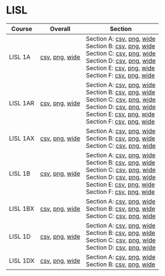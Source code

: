 # LISL

| Course | Overall | Section |
| ------ | ------- | ------- |
| LISL 1A | [csv](https://github.com/UCSD-Historical-Enrollment-Data/2025Fall/blob/main/overall/LISL%201A.csv), [png](https://raw.githubusercontent.com/UCSD-Historical-Enrollment-Data/2025Fall/main/plot_overall/LISL%201A.png), [wide](https://raw.githubusercontent.com/UCSD-Historical-Enrollment-Data/2025Fall/main/plot_overall_wide/LISL%201A.png) | Section A: [csv](https://github.com/UCSD-Historical-Enrollment-Data/2025Fall/blob/main/section/LISL%201A_A.csv), [png](https://raw.githubusercontent.com/UCSD-Historical-Enrollment-Data/2025Fall/main/plot_section/LISL%201A_A.png), [wide](https://raw.githubusercontent.com/UCSD-Historical-Enrollment-Data/2025Fall/main/plot_section_wide/LISL%201A_A.png)<br>Section B: [csv](https://github.com/UCSD-Historical-Enrollment-Data/2025Fall/blob/main/section/LISL%201A_B.csv), [png](https://raw.githubusercontent.com/UCSD-Historical-Enrollment-Data/2025Fall/main/plot_section/LISL%201A_B.png), [wide](https://raw.githubusercontent.com/UCSD-Historical-Enrollment-Data/2025Fall/main/plot_section_wide/LISL%201A_B.png)<br>Section C: [csv](https://github.com/UCSD-Historical-Enrollment-Data/2025Fall/blob/main/section/LISL%201A_C.csv), [png](https://raw.githubusercontent.com/UCSD-Historical-Enrollment-Data/2025Fall/main/plot_section/LISL%201A_C.png), [wide](https://raw.githubusercontent.com/UCSD-Historical-Enrollment-Data/2025Fall/main/plot_section_wide/LISL%201A_C.png)<br>Section D: [csv](https://github.com/UCSD-Historical-Enrollment-Data/2025Fall/blob/main/section/LISL%201A_D.csv), [png](https://raw.githubusercontent.com/UCSD-Historical-Enrollment-Data/2025Fall/main/plot_section/LISL%201A_D.png), [wide](https://raw.githubusercontent.com/UCSD-Historical-Enrollment-Data/2025Fall/main/plot_section_wide/LISL%201A_D.png)<br>Section E: [csv](https://github.com/UCSD-Historical-Enrollment-Data/2025Fall/blob/main/section/LISL%201A_E.csv), [png](https://raw.githubusercontent.com/UCSD-Historical-Enrollment-Data/2025Fall/main/plot_section/LISL%201A_E.png), [wide](https://raw.githubusercontent.com/UCSD-Historical-Enrollment-Data/2025Fall/main/plot_section_wide/LISL%201A_E.png)<br>Section F: [csv](https://github.com/UCSD-Historical-Enrollment-Data/2025Fall/blob/main/section/LISL%201A_F.csv), [png](https://raw.githubusercontent.com/UCSD-Historical-Enrollment-Data/2025Fall/main/plot_section/LISL%201A_F.png), [wide](https://raw.githubusercontent.com/UCSD-Historical-Enrollment-Data/2025Fall/main/plot_section_wide/LISL%201A_F.png) |
| LISL 1AR | [csv](https://github.com/UCSD-Historical-Enrollment-Data/2025Fall/blob/main/overall/LISL%201AR.csv), [png](https://raw.githubusercontent.com/UCSD-Historical-Enrollment-Data/2025Fall/main/plot_overall/LISL%201AR.png), [wide](https://raw.githubusercontent.com/UCSD-Historical-Enrollment-Data/2025Fall/main/plot_overall_wide/LISL%201AR.png) | Section A: [csv](https://github.com/UCSD-Historical-Enrollment-Data/2025Fall/blob/main/section/LISL%201AR_A.csv), [png](https://raw.githubusercontent.com/UCSD-Historical-Enrollment-Data/2025Fall/main/plot_section/LISL%201AR_A.png), [wide](https://raw.githubusercontent.com/UCSD-Historical-Enrollment-Data/2025Fall/main/plot_section_wide/LISL%201AR_A.png)<br>Section B: [csv](https://github.com/UCSD-Historical-Enrollment-Data/2025Fall/blob/main/section/LISL%201AR_B.csv), [png](https://raw.githubusercontent.com/UCSD-Historical-Enrollment-Data/2025Fall/main/plot_section/LISL%201AR_B.png), [wide](https://raw.githubusercontent.com/UCSD-Historical-Enrollment-Data/2025Fall/main/plot_section_wide/LISL%201AR_B.png)<br>Section C: [csv](https://github.com/UCSD-Historical-Enrollment-Data/2025Fall/blob/main/section/LISL%201AR_C.csv), [png](https://raw.githubusercontent.com/UCSD-Historical-Enrollment-Data/2025Fall/main/plot_section/LISL%201AR_C.png), [wide](https://raw.githubusercontent.com/UCSD-Historical-Enrollment-Data/2025Fall/main/plot_section_wide/LISL%201AR_C.png)<br>Section D: [csv](https://github.com/UCSD-Historical-Enrollment-Data/2025Fall/blob/main/section/LISL%201AR_D.csv), [png](https://raw.githubusercontent.com/UCSD-Historical-Enrollment-Data/2025Fall/main/plot_section/LISL%201AR_D.png), [wide](https://raw.githubusercontent.com/UCSD-Historical-Enrollment-Data/2025Fall/main/plot_section_wide/LISL%201AR_D.png)<br>Section E: [csv](https://github.com/UCSD-Historical-Enrollment-Data/2025Fall/blob/main/section/LISL%201AR_E.csv), [png](https://raw.githubusercontent.com/UCSD-Historical-Enrollment-Data/2025Fall/main/plot_section/LISL%201AR_E.png), [wide](https://raw.githubusercontent.com/UCSD-Historical-Enrollment-Data/2025Fall/main/plot_section_wide/LISL%201AR_E.png)<br>Section F: [csv](https://github.com/UCSD-Historical-Enrollment-Data/2025Fall/blob/main/section/LISL%201AR_F.csv), [png](https://raw.githubusercontent.com/UCSD-Historical-Enrollment-Data/2025Fall/main/plot_section/LISL%201AR_F.png), [wide](https://raw.githubusercontent.com/UCSD-Historical-Enrollment-Data/2025Fall/main/plot_section_wide/LISL%201AR_F.png) |
| LISL 1AX | [csv](https://github.com/UCSD-Historical-Enrollment-Data/2025Fall/blob/main/overall/LISL%201AX.csv), [png](https://raw.githubusercontent.com/UCSD-Historical-Enrollment-Data/2025Fall/main/plot_overall/LISL%201AX.png), [wide](https://raw.githubusercontent.com/UCSD-Historical-Enrollment-Data/2025Fall/main/plot_overall_wide/LISL%201AX.png) | Section A: [csv](https://github.com/UCSD-Historical-Enrollment-Data/2025Fall/blob/main/section/LISL%201AX_A.csv), [png](https://raw.githubusercontent.com/UCSD-Historical-Enrollment-Data/2025Fall/main/plot_section/LISL%201AX_A.png), [wide](https://raw.githubusercontent.com/UCSD-Historical-Enrollment-Data/2025Fall/main/plot_section_wide/LISL%201AX_A.png)<br>Section B: [csv](https://github.com/UCSD-Historical-Enrollment-Data/2025Fall/blob/main/section/LISL%201AX_B.csv), [png](https://raw.githubusercontent.com/UCSD-Historical-Enrollment-Data/2025Fall/main/plot_section/LISL%201AX_B.png), [wide](https://raw.githubusercontent.com/UCSD-Historical-Enrollment-Data/2025Fall/main/plot_section_wide/LISL%201AX_B.png)<br>Section C: [csv](https://github.com/UCSD-Historical-Enrollment-Data/2025Fall/blob/main/section/LISL%201AX_C.csv), [png](https://raw.githubusercontent.com/UCSD-Historical-Enrollment-Data/2025Fall/main/plot_section/LISL%201AX_C.png), [wide](https://raw.githubusercontent.com/UCSD-Historical-Enrollment-Data/2025Fall/main/plot_section_wide/LISL%201AX_C.png) |
| LISL 1B | [csv](https://github.com/UCSD-Historical-Enrollment-Data/2025Fall/blob/main/overall/LISL%201B.csv), [png](https://raw.githubusercontent.com/UCSD-Historical-Enrollment-Data/2025Fall/main/plot_overall/LISL%201B.png), [wide](https://raw.githubusercontent.com/UCSD-Historical-Enrollment-Data/2025Fall/main/plot_overall_wide/LISL%201B.png) | Section A: [csv](https://github.com/UCSD-Historical-Enrollment-Data/2025Fall/blob/main/section/LISL%201B_A.csv), [png](https://raw.githubusercontent.com/UCSD-Historical-Enrollment-Data/2025Fall/main/plot_section/LISL%201B_A.png), [wide](https://raw.githubusercontent.com/UCSD-Historical-Enrollment-Data/2025Fall/main/plot_section_wide/LISL%201B_A.png)<br>Section B: [csv](https://github.com/UCSD-Historical-Enrollment-Data/2025Fall/blob/main/section/LISL%201B_B.csv), [png](https://raw.githubusercontent.com/UCSD-Historical-Enrollment-Data/2025Fall/main/plot_section/LISL%201B_B.png), [wide](https://raw.githubusercontent.com/UCSD-Historical-Enrollment-Data/2025Fall/main/plot_section_wide/LISL%201B_B.png)<br>Section C: [csv](https://github.com/UCSD-Historical-Enrollment-Data/2025Fall/blob/main/section/LISL%201B_C.csv), [png](https://raw.githubusercontent.com/UCSD-Historical-Enrollment-Data/2025Fall/main/plot_section/LISL%201B_C.png), [wide](https://raw.githubusercontent.com/UCSD-Historical-Enrollment-Data/2025Fall/main/plot_section_wide/LISL%201B_C.png)<br>Section D: [csv](https://github.com/UCSD-Historical-Enrollment-Data/2025Fall/blob/main/section/LISL%201B_D.csv), [png](https://raw.githubusercontent.com/UCSD-Historical-Enrollment-Data/2025Fall/main/plot_section/LISL%201B_D.png), [wide](https://raw.githubusercontent.com/UCSD-Historical-Enrollment-Data/2025Fall/main/plot_section_wide/LISL%201B_D.png)<br>Section E: [csv](https://github.com/UCSD-Historical-Enrollment-Data/2025Fall/blob/main/section/LISL%201B_E.csv), [png](https://raw.githubusercontent.com/UCSD-Historical-Enrollment-Data/2025Fall/main/plot_section/LISL%201B_E.png), [wide](https://raw.githubusercontent.com/UCSD-Historical-Enrollment-Data/2025Fall/main/plot_section_wide/LISL%201B_E.png)<br>Section F: [csv](https://github.com/UCSD-Historical-Enrollment-Data/2025Fall/blob/main/section/LISL%201B_F.csv), [png](https://raw.githubusercontent.com/UCSD-Historical-Enrollment-Data/2025Fall/main/plot_section/LISL%201B_F.png), [wide](https://raw.githubusercontent.com/UCSD-Historical-Enrollment-Data/2025Fall/main/plot_section_wide/LISL%201B_F.png) |
| LISL 1BX | [csv](https://github.com/UCSD-Historical-Enrollment-Data/2025Fall/blob/main/overall/LISL%201BX.csv), [png](https://raw.githubusercontent.com/UCSD-Historical-Enrollment-Data/2025Fall/main/plot_overall/LISL%201BX.png), [wide](https://raw.githubusercontent.com/UCSD-Historical-Enrollment-Data/2025Fall/main/plot_overall_wide/LISL%201BX.png) | Section A: [csv](https://github.com/UCSD-Historical-Enrollment-Data/2025Fall/blob/main/section/LISL%201BX_A.csv), [png](https://raw.githubusercontent.com/UCSD-Historical-Enrollment-Data/2025Fall/main/plot_section/LISL%201BX_A.png), [wide](https://raw.githubusercontent.com/UCSD-Historical-Enrollment-Data/2025Fall/main/plot_section_wide/LISL%201BX_A.png)<br>Section B: [csv](https://github.com/UCSD-Historical-Enrollment-Data/2025Fall/blob/main/section/LISL%201BX_B.csv), [png](https://raw.githubusercontent.com/UCSD-Historical-Enrollment-Data/2025Fall/main/plot_section/LISL%201BX_B.png), [wide](https://raw.githubusercontent.com/UCSD-Historical-Enrollment-Data/2025Fall/main/plot_section_wide/LISL%201BX_B.png)<br>Section C: [csv](https://github.com/UCSD-Historical-Enrollment-Data/2025Fall/blob/main/section/LISL%201BX_C.csv), [png](https://raw.githubusercontent.com/UCSD-Historical-Enrollment-Data/2025Fall/main/plot_section/LISL%201BX_C.png), [wide](https://raw.githubusercontent.com/UCSD-Historical-Enrollment-Data/2025Fall/main/plot_section_wide/LISL%201BX_C.png) |
| LISL 1D | [csv](https://github.com/UCSD-Historical-Enrollment-Data/2025Fall/blob/main/overall/LISL%201D.csv), [png](https://raw.githubusercontent.com/UCSD-Historical-Enrollment-Data/2025Fall/main/plot_overall/LISL%201D.png), [wide](https://raw.githubusercontent.com/UCSD-Historical-Enrollment-Data/2025Fall/main/plot_overall_wide/LISL%201D.png) | Section A: [csv](https://github.com/UCSD-Historical-Enrollment-Data/2025Fall/blob/main/section/LISL%201D_A.csv), [png](https://raw.githubusercontent.com/UCSD-Historical-Enrollment-Data/2025Fall/main/plot_section/LISL%201D_A.png), [wide](https://raw.githubusercontent.com/UCSD-Historical-Enrollment-Data/2025Fall/main/plot_section_wide/LISL%201D_A.png)<br>Section B: [csv](https://github.com/UCSD-Historical-Enrollment-Data/2025Fall/blob/main/section/LISL%201D_B.csv), [png](https://raw.githubusercontent.com/UCSD-Historical-Enrollment-Data/2025Fall/main/plot_section/LISL%201D_B.png), [wide](https://raw.githubusercontent.com/UCSD-Historical-Enrollment-Data/2025Fall/main/plot_section_wide/LISL%201D_B.png)<br>Section C: [csv](https://github.com/UCSD-Historical-Enrollment-Data/2025Fall/blob/main/section/LISL%201D_C.csv), [png](https://raw.githubusercontent.com/UCSD-Historical-Enrollment-Data/2025Fall/main/plot_section/LISL%201D_C.png), [wide](https://raw.githubusercontent.com/UCSD-Historical-Enrollment-Data/2025Fall/main/plot_section_wide/LISL%201D_C.png)<br>Section D: [csv](https://github.com/UCSD-Historical-Enrollment-Data/2025Fall/blob/main/section/LISL%201D_D.csv), [png](https://raw.githubusercontent.com/UCSD-Historical-Enrollment-Data/2025Fall/main/plot_section/LISL%201D_D.png), [wide](https://raw.githubusercontent.com/UCSD-Historical-Enrollment-Data/2025Fall/main/plot_section_wide/LISL%201D_D.png) |
| LISL 1DX | [csv](https://github.com/UCSD-Historical-Enrollment-Data/2025Fall/blob/main/overall/LISL%201DX.csv), [png](https://raw.githubusercontent.com/UCSD-Historical-Enrollment-Data/2025Fall/main/plot_overall/LISL%201DX.png), [wide](https://raw.githubusercontent.com/UCSD-Historical-Enrollment-Data/2025Fall/main/plot_overall_wide/LISL%201DX.png) | Section A: [csv](https://github.com/UCSD-Historical-Enrollment-Data/2025Fall/blob/main/section/LISL%201DX_A.csv), [png](https://raw.githubusercontent.com/UCSD-Historical-Enrollment-Data/2025Fall/main/plot_section/LISL%201DX_A.png), [wide](https://raw.githubusercontent.com/UCSD-Historical-Enrollment-Data/2025Fall/main/plot_section_wide/LISL%201DX_A.png)<br>Section B: [csv](https://github.com/UCSD-Historical-Enrollment-Data/2025Fall/blob/main/section/LISL%201DX_B.csv), [png](https://raw.githubusercontent.com/UCSD-Historical-Enrollment-Data/2025Fall/main/plot_section/LISL%201DX_B.png), [wide](https://raw.githubusercontent.com/UCSD-Historical-Enrollment-Data/2025Fall/main/plot_section_wide/LISL%201DX_B.png) |
